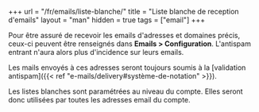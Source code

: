 +++
url = "/fr/emails/liste-blanche/"
title = "Liste blanche de reception d'emails"
layout = "man"
hidden = true
tags = ["email"]
+++

Pour être assuré de recevoir les emails d'adresses et domaines précis, ceux-ci peuvent être renseignés dans **Emails > Configuration**. L'antispam entrant n'aura alors plus d'incidence sur leurs emails.

Les mails envoyés à ces adresses seront toujours soumis à la [validation antispam]({{< ref "e-mails/delivery#système-de-notation" >}}).

Les listes blanches sont paramétrées au niveau du compte. Elles seront donc utilisées par toutes les adresses email du compte.
